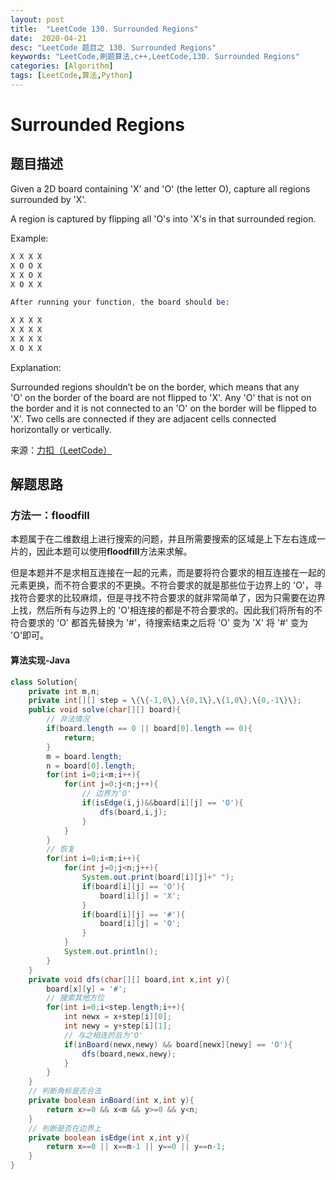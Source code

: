 ```yaml
---
layout: post
title:  "LeetCode 130. Surrounded Regions"
date:  2020-04-21
desc: "LeetCode 题目之 130. Surrounded Regions"
keywords: "LeetCode,刷题算法,c++,LeetCode,130. Surrounded Regions"
categories: [Algorithm]
tags: [LeetCode,算法,Python]
---
```

# Surrounded Regions

## 题目描述

Given a 2D board containing 'X' and 'O' (the letter O), capture all regions surrounded by 'X'.

A region is captured by flipping all 'O's into 'X's in that surrounded region.

Example:

```s
X X X X
X O O X
X X O X
X O X X

After running your function, the board should be:

X X X X
X X X X
X X X X
X O X X
```

Explanation:

Surrounded regions shouldn’t be on the border, which means that any 'O' on the border of the board are not flipped to 'X'. Any 'O' that is not on the border and it is not connected to an 'O' on the border will be flipped to 'X'. Two cells are connected if they are adjacent cells connected horizontally or vertically.

来源：[力扣（LeetCode）](https://leetcode-cn.com/problems/surrounded-regions)

## 解题思路

### 方法一：floodfill

本题属于在二维数组上进行搜索的问题，并且所需要搜索的区域是上下左右连成一片的，因此本题可以使用**floodfill**方法来求解。

但是本题并不是求相互连接在一起的元素，而是要将符合要求的相互连接在一起的元素更换，而不符合要求的不更换。不符合要求的就是那些位于边界上的 'O'，寻找符合要求的比较麻烦，但是寻找不符合要求的就非常简单了，因为只需要在边界上找，然后所有与边界上的 'O'相连接的都是不符合要求的。因此我们将所有的不符合要求的 'O' 都首先替换为 '#'，待搜索结束之后将 'O' 变为 'X' 将 '#' 变为 'O'即可。

#### 算法实现-Java

```java
class Solution{
    private int m,n;
    private int[][] step = \{\{-1,0\},\{0,1\},\{1,0\},\{0,-1\}\};
    public void solve(char[][] board){
        // 非法情况
        if(board.length == 0 || board[0].length == 0){
            return;
        }
        m = board.length;
        n = board[0].length;
        for(int i=0;i<m;i++){
            for(int j=0;j<n;j++){
                // 边界为'O'
                if(isEdge(i,j)&&board[i][j] == 'O'){
                    dfs(board,i,j);
                }
            }
        }
        // 恢复
        for(int i=0;i<m;i++){
            for(int j=0;j<n;j++){
                System.out.print(board[i][j]+" ");
                if(board[i][j] == 'O'){
                    board[i][j] = 'X';
                }
                if(board[i][j] == '#'){
                    board[i][j] = 'O';
                }
            }
            System.out.println();
        }
    }
    private void dfs(char[][] board,int x,int y){
        board[x][y] = '#';
        // 搜索其他方位
        for(int i=0;i<step.length;i++){
            int newx = x+step[i][0];
            int newy = y+step[i][1];
            // 与之相连的且为'O'
            if(inBoard(newx,newy) && board[newx][newy] == 'O'){
                dfs(board,newx,newy);
            }
        }
    }
    // 判断角标是否合法
    private boolean inBoard(int x,int y){
        return x>=0 && x<m && y>=0 && y<n;
    }
    // 判断是否在边界上
    private boolean isEdge(int x,int y){
        return x==0 || x==m-1 || y==0 || y==n-1;
    }
}
```
